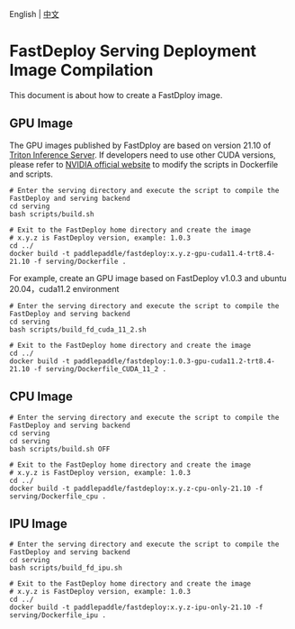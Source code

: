English | [中文](../zh_CN/compile.md)
# FastDeploy Serving Deployment Image Compilation

This document is about how to create a FastDploy image.

## GPU Image

The GPU images published by FastDploy are based on version 21.10 of [Triton Inference Server](https://github.com/triton-inference-server/server). If developers need to use other CUDA versions, please refer to [ NVIDIA official website](https://docs.nvidia.com/deeplearning/frameworks/support-matrix/index.html) to modify the scripts in Dockerfile and scripts.

```shell
# Enter the serving directory and execute the script to compile the FastDeploy and serving backend
cd serving
bash scripts/build.sh

# Exit to the FastDeploy home directory and create the image
# x.y.z is FastDeploy version, example: 1.0.3
cd ../
docker build -t paddlepaddle/fastdeploy:x.y.z-gpu-cuda11.4-trt8.4-21.10 -f serving/Dockerfile .
```

For example, create an GPU image based on FastDeploy v1.0.3 and ubuntu 20.04，cuda11.2 environment
```
# Enter the serving directory and execute the script to compile the FastDeploy and serving backend
cd serving
bash scripts/build_fd_cuda_11_2.sh

# Exit to the FastDeploy home directory and create the image
cd ../
docker build -t paddlepaddle/fastdeploy:1.0.3-gpu-cuda11.2-trt8.4-21.10 -f serving/Dockerfile_CUDA_11_2 .
```

## CPU Image

```shell
# Enter the serving directory and execute the script to compile the FastDeploy and serving backend
cd serving
cd serving
bash scripts/build.sh OFF

# Exit to the FastDeploy home directory and create the image
# x.y.z is FastDeploy version, example: 1.0.3
cd ../
docker build -t paddlepaddle/fastdeploy:x.y.z-cpu-only-21.10 -f serving/Dockerfile_cpu .
```

## IPU Image

```shell
# Enter the serving directory and execute the script to compile the FastDeploy and serving backend
cd serving
bash scripts/build_fd_ipu.sh

# Exit to the FastDeploy home directory and create the image
# x.y.z is FastDeploy version, example: 1.0.3
cd ../
docker build -t paddlepaddle/fastdeploy:x.y.z-ipu-only-21.10 -f serving/Dockerfile_ipu .
```
